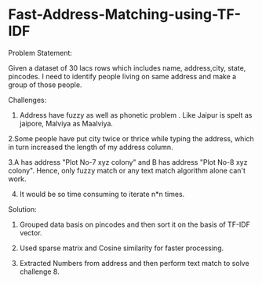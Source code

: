# Fast-Address-Matching-using-TF-IDF

Problem Statement:

Given a dataset of 30 lacs rows which includes name, address,city, state, pincodes. I need to identify people living on same address and make a group of those people.

 Challenges:
 
 1. Address have fuzzy as well as phonetic problem . Like Jaipur is spelt as jaipore, Malviya as Maalviya.
 
 2.Some people have put city twice or thrice while typing the address, which in turn increased the length of my address column.
 
 3.A has address "Plot No-7 xyz colony" and B has address "Plot No-8 xyz colony". Hence, only fuzzy match or any text match algorithm alone can't work.
 
 4. It would be so time consuming to iterate n*n times. 
 
 Solution:
 
 1. Grouped data basis on pincodes and then sort it on the basis of TF-IDF vector.
 
 2. Used sparse matrix and Cosine similarity for faster processing.
 
 3. Extracted Numbers from address and then perform text match to solve challenge 8.
 
